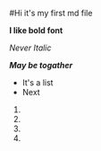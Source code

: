 #Hi it's my first md file

**I like bold font**

*Never Italic*

***May be togather***

- It's a list
- Next


1. 
2. 
3. 
4. 
